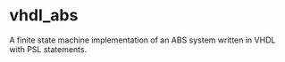 # vhdl_abs
A finite state machine implementation of an ABS system written in VHDL with PSL statements.
